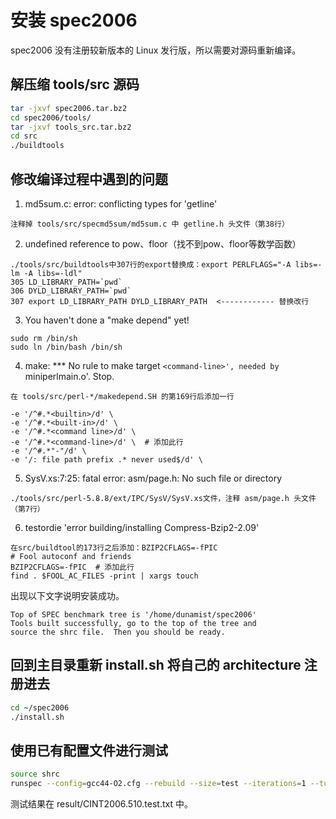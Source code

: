 # 安装 spec2006

spec2006 没有注册较新版本的 Linux 发行版，所以需要对源码重新编译。

## 解压缩 tools/src 源码

```bash
tar -jxvf spec2006.tar.bz2
cd spec2006/tools/
tar -jxvf tools_src.tar.bz2
cd src
./buildtools
```

## 修改编译过程中遇到的问题

1. md5sum.c: error: conflicting types for 'getline'
```text
注释掉 tools/src/specmd5sum/md5sum.c 中 getline.h 头文件（第38行）
```
2. undefined reference to pow、floor（找不到pow、floor等数学函数）
```text
./tools/src/buildtools中307行的export替换成：export PERLFLAGS="-A libs=-lm -A libs=-ldl"
305 LD_LIBRARY_PATH=`pwd`
306 DYLD_LIBRARY_PATH=`pwd`
307 export LD_LIBRARY_PATH DYLD_LIBRARY_PATH  <------------ 替换改行
```
3. You haven't done a "make depend" yet!
```text
sudo rm /bin/sh
sudo ln /bin/bash /bin/sh
```
4. make: *** No rule to make target `<command-line>', needed by `miniperlmain.o'.  Stop.
```text
在 tools/src/perl-*/makedepend.SH 的第169行后添加一行

-e '/^#.*<builtin>/d' \
-e '/^#.*<built-in>/d' \
-e '/^#.*<command line>/d' \
-e '/^#.*<command-line>/d' \  # 添加此行
-e '/^#.*"-"/d' \
-e '/: file path prefix .* never used$/d' \
```
5. SysV.xs:7:25: fatal error: asm/page.h: No such file or directory
```text
./tools/src/perl-5.8.8/ext/IPC/SysV/SysV.xs文件，注释 asm/page.h 头文件（第7行）
```
6. testordie 'error building/installing Compress-Bzip2-2.09'
```text
在src/buildtool的173行之后添加：BZIP2CFLAGS=-fPIC
# Fool autoconf and friends
BZIP2CFLAGS=-fPIC  # 添加此行
find . $FOOL_AC_FILES -print | xargs touch
```
出现以下文字说明安装成功。
```text
Top of SPEC benchmark tree is '/home/dunamist/spec2006'
Tools built successfully, go to the top of the tree and
source the shrc file.  Then you should be ready.
```
## 回到主目录重新 install.sh 将自己的 architecture 注册进去
```bash
cd ~/spec2006
./install.sh
```
## 使用已有配置文件进行测试
```bash
source shrc
runspec --config=gcc44-O2.cfg --rebuild --size=test --iterations=1 --tune=base mcf
```
测试结果在 result/CINT2006.510.test.txt 中。
